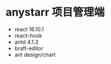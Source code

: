# anystarr 项目管理端

-   react 16.10.1
-   react-hook
-   antd 4.1.3
-   braft-editor
-   ant design/chart
